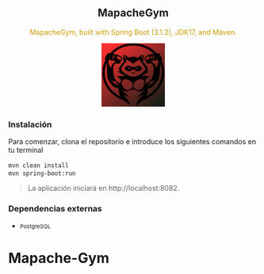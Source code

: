 <div align="center">
<h2>MapacheGym</h2>

<p style="color:rgb(205, 155, 0);">MapacheGym, built with Spring Boot (3.1.2), JDK17, and Maven.

<img src="project_1.png" alt="Logo" style="width:128px;height:128px;"></img>
</div>

### Instalación

Para comenzar, clona el repositorio e introduce los siguientes comandos en tu terminal

 ```
 mvn clean install 
 mvn spring-boot:run
```

> La aplicación iniciará en http://localhost:8082.

### Dependencias externas

* <p style="font-size:11px;">PostgreSQL

# Mapache-Gym
